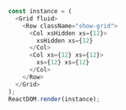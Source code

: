 <!--start-code-->

```js
const instance = (
  <Grid fluid>
    <Row className="show-grid">
      <Col xsHidden xs={12}>
        xsHidden xs={12}
      </Col>
      <Col xs={12} xs={12}>
        xs={12} xs={12}
      </Col>
    </Row>
  </Grid>
);
ReactDOM.render(instance);
```

<!--end-code-->
